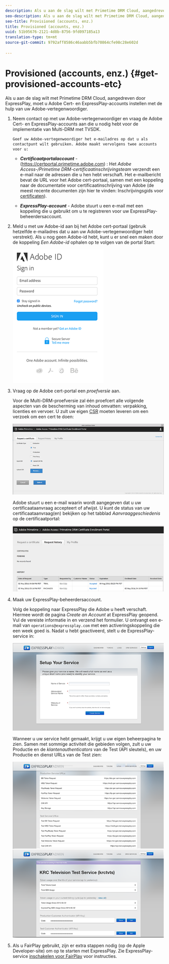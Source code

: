 ```yaml
---
description: Als u aan de slag wilt met Primetime DRM Cloud, aangedreven door ExpressPlay, moet u Adobe Cert- en ExpressPlay-accounts instellen met de hulp van uw Adobe-vertegenwoordiger.
seo-description: Als u aan de slag wilt met Primetime DRM Cloud, aangedreven door ExpressPlay, moet u Adobe Cert- en ExpressPlay-accounts instellen met de hulp van uw Adobe-vertegenwoordiger.
seo-title: Provisioned (accounts, enz.)
title: Provisioned (accounts, enz.)
uuid: 51b95676-2121-4d8b-8756-9fd097185a13
translation-type: tm+mt
source-git-commit: 9792aff8586c46aabb5bfb70864cfe98c28e602d

---
```



# Provisioned (accounts, enz.) {#get-provisioned-accounts-etc}

Als u aan de slag wilt met Primetime DRM Cloud, aangedreven door ExpressPlay, moet u Adobe Cert- en ExpressPlay-accounts instellen met de hulp van uw Adobe-vertegenwoordiger.

1. Neem contact op met uw Adobe-vertegenwoordiger en vraag de Adobe Cert- en ExpressPlay-accounts aan die u nodig hebt voor de implementatie van Multi-DRM met TVSDK.

       Geef uw Adobe-vertegenwoordiger het e-mailadres op dat u als contactpunt wilt gebruiken. Adobe maakt vervolgens twee accounts voor u:
   
   * ***Certificaatportalaccount*** - (<span></span>https://certportal.primetime.adobe.com) : Het *Adobe Access-/Primetime DRM-certificaatinschrijvingsteam* verzendt een e-mail naar de adressen die u hen hebt verschaft. Het e-mailbericht bevat de URL voor het Adobe cert-portaal, samen met een koppeling naar de documentatie voor certificaatinschrijving van Adobe (de meest recente documenten zijn hier te vinden: Inschrijvingsgids voor [certificaten](../../../digital-rights-management/certificate-enrollment-guide/about-certs.md)).

   * ***ExpressPlay-account*** - Adobe stuurt u een e-mail met een koppeling die u gebruikt om u te registreren voor uw ExpressPlay-beheerdersaccount.

1. Meld u met uw Adobe-id aan bij het Adobe cert-portaal (gebruik hetzelfde e-mailadres dat u aan uw Adobe-vertegenwoordiger hebt verstrekt). Als u nog geen Adobe-id hebt, kunt u er snel een maken door de koppeling *Een Adobe-id* ophalen op te volgen van de portal Start:

   <!--<a id="fig_mst_gtj_wv"></a>-->

   ![](assets/cert_portal_sign-in-page-web.png)

1. Vraag op de Adobe cert-portal een *proefversie* aan.

   Voor de Multi-DRM-proefversie zal één proefcert alle volgende aspecten van de bescherming van inhoud omvatten: verpakking, licenties en vervoer. U zult uw eigen [CSR](../../../digital-rights-management/certificate-enrollment-guide/request-certs/gen-cert-signing-req.md) moeten leveren om een verzoek om een cert te doen:
   <!--<a id="fig_op1_xwj_wv"></a>-->

   ![](assets/cert_portal_trial_request-web.png)

   Adobe stuurt u een e-mail waarin wordt aangegeven dat u uw certificaataanvraag accepteert of afwijst. U kunt de status van uw certificaataanvraag(en) bekijken op het tabblad *Aanvraaggeschiedenis* op de certificaatportal:
   <!--<a id="fig_gkl_myj_wv"></a>-->

   ![](assets/cert_portal_request_history-web.png)

1. Maak uw ExpressPlay-beheerdersaccount.

   Volg de koppeling naar ExpressPlay die Adobe u heeft verschaft. Hiermee wordt de pagina *Create an Account* at ExpressPlay geopend. Vul de vereiste informatie in en verzend het formulier. U ontvangt een e-mail van `operations@expressplay.com` met een activeringskoppeling die een week goed is. Nadat u hebt geactiveerd, stelt u de ExpressPlay-service in:
   <!--<a id="fig_cjl_ztk_wv"></a>-->

   ![](assets/expressplay_create_service-web.png)

   Wanneer u uw service hebt gemaakt, krijgt u uw eigen beheerpagina te zien. Samen met sommige activiteit die gebieden volgen, zult u uw Productie en de *klantenauthenticators* van de Test (API sleutels), en uw Productie en dienst URLs van de Test zien:

   <!--<a id="fig_c5h_xdl_wv"></a>-->

   ![](assets/expressplay_admin_dashboard_2-web.png) ![](assets/expressplay_admin_dashboard-web.png)

1. Als u FairPlay gebruikt, zijn er extra stappen nodig (op de Apple Developer-site) om op te starten met ExpressPlay. Zie ExpressPlay-service [inschakelen voor FairPlay](../../multi-drm-workflows/p-l-and-p/fairplay-workflow.md#enable-expressplay-service-for-fairplay) voor instructies.
